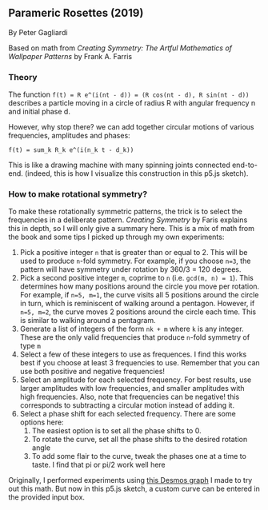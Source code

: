 ## Parameric Rosettes (2019)

By Peter Gagliardi

Based on math from _Creating Symmetry: The Artful Mathematics of Wallpaper Patterns_ 
by Frank A. Farris

### Theory

The function `f(t) = R e^(i(nt - d)) = (R cos(nt - d), R sin(nt - d))`
describes a particle moving in a circle of radius R with angular frequency n 
and initial phase d.

However, why stop there? we can add together circular motions of various
frequencies, amplitudes and phases:

```
f(t) = sum_k R_k e^(i(n_k t - d_k))
```

This is like a drawing machine with many spinning joints connected end-to-end.
(indeed, this is how I visualize this construction in this p5.js sketch).

### How to make rotational symmetry?

To make these rotationally symmetric patterns, the trick is to select the
frequencies in a deliberate pattern. _Creating Symmetry_ by Faris explains this
in depth, so I will only give a summary here. This is a mix of math from the
book and some tips I picked up through my own experiments:

1. Pick a positive integer `n` that is greater than or equal to 2. This will
    be used to produce `n`-fold symmetry. For example, if you choose `n=3`,
    the pattern will have symmetry under rotation by 360/3 = 120 degrees.
2. Pick a second positive integer `m`, coprime to `n` (i.e. `gcd(m, n) = 1`).
    This determines how many positions around the circle you move per rotation.
    For example, if `n=5, m=1`, the curve visits all 5 positions around the
    circle in turn, which is reminiscent of walking around a pentagon. However,
    if `n=5, m=2`, the curve moves 2 positions around the circle each time.
    This is similar to walking around a pentagram.
3. Generate a list of integers of the form `nk + m` where `k` is any integer.
    These are the only valid frequencies that produce `n`-fold symmetry of type
    `m`
4. Select a few of these integers to use as frequences. I find this works best
    if you choose at least 3 frequencies to use. Remember that you can use
    both positive and negative frequencies! 
5. Select an amplitude for each selected frequency. For best results, use
    larger amplitudes with low frequencies, and smaller amplitudes with high
    frequencies. Also, note that frequencies can be negative! this corresponds
    to subtracting a circular motion instead of adding it.
5. Select a phase shift for each selected frequency. There are some options
    here:
    1. The easiest option is to set all the phase shifts to 0.
    2. To rotate the curve, set all the phase shifts to the desired rotation
        angle
    3. To add some flair to the curve, tweak the phases one at a time to taste.
        I find that pi or pi/2 work well here

Originally, I performed experiments using [this Desmos graph](https://www.desmos.com/calculator/dtx3ssnald)
I made to try out this math. But now in this p5.js sketch, a custom curve
can be entered in the provided input box.
